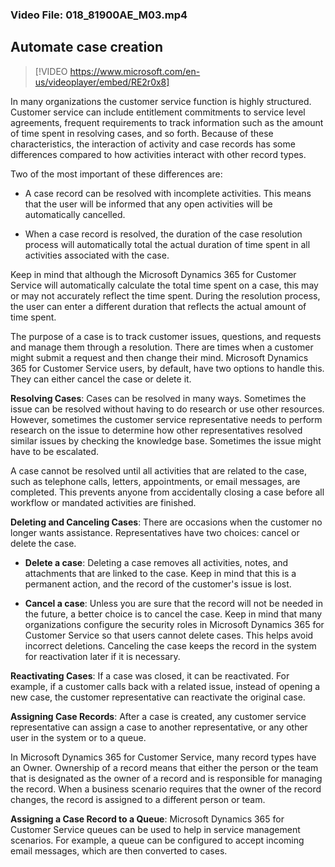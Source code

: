 ### Video File: 018_81900AE_M03.mp4

## Automate case creation
> [!VIDEO https://www.microsoft.com/en-us/videoplayer/embed/RE2r0x8]

In many organizations the customer service function is highly structured. Customer service can include entitlement commitments to service level agreements, frequent requirements to track information such as the amount of time spent in resolving cases, and so forth. Because of these characteristics, the interaction of activity and case records has some differences compared to how activities interact with other record types. 

Two of the most important of these differences are:

- A case record can be resolved with incomplete activities. This means that the user will be informed that any open activities will be automatically cancelled.

- When a case record is resolved, the duration of the case resolution process will automatically total the actual duration of time spent in all activities associated with the case.

Keep in mind that although the Microsoft Dynamics 365 for Customer Service will automatically calculate the total time spent on a case, this may or may not accurately reflect the time spent. During the resolution process, the user can enter a different duration that reflects the actual amount of time spent.

The purpose of a case is to track customer issues, questions, and requests and manage them through a resolution. There are times when a customer might submit a request and then change their mind. Microsoft Dynamics 365 for Customer Service users, by default, have two options to handle this. They can either cancel the case or delete it. 

**Resolving Cases**: Cases can be resolved in many ways. Sometimes the issue can be resolved without having to do research or use other resources. However, sometimes the customer service representative needs to perform research on the issue to determine how other representatives resolved similar issues by checking the knowledge base. Sometimes the issue might have to be escalated. 

A case cannot be resolved until all activities that are related to the case, such as telephone calls, letters, appointments, or email messages, are completed. This prevents anyone from accidentally closing a case before all workflow or mandated activities are finished.

**Deleting and Canceling Cases**: There are occasions when the customer no longer wants assistance. Representatives have two choices: cancel or delete the case. 

- **Delete a case**: Deleting a case removes all activities, notes, and attachments that are linked to the case. Keep in mind that this is a permanent action, and the record of the customer's issue is lost. 

- **Cancel a case**: Unless you are sure that the record will not be needed in the future, a better choice is to cancel the case. Keep in mind that many organizations configure the security roles in Microsoft Dynamics 365 for Customer Service so that users cannot delete cases. This helps avoid incorrect deletions. Canceling the case keeps the record in the system for reactivation later if it is necessary. 

**Reactivating Cases**: If a case was closed, it can be reactivated. For example, if a customer calls back with a related issue, instead of opening a new case, the customer representative can reactivate the original case.

**Assigning Case Records**: After a case is created, any customer service representative can assign a case to another representative, or any other user in the system or to a queue. 

In Microsoft Dynamics 365 for Customer Service, many record types have an Owner. Ownership of a record means that either the person or the team that is designated as the owner of a record and is responsible for managing the record. When a business scenario requires that the owner of the record changes, the record is assigned to a different person or team.

**Assigning a Case Record to a Queue**: Microsoft Dynamics 365 for Customer Service queues can be used to help in service management scenarios. For example, a queue can be configured to accept incoming email messages, which are then converted to cases.